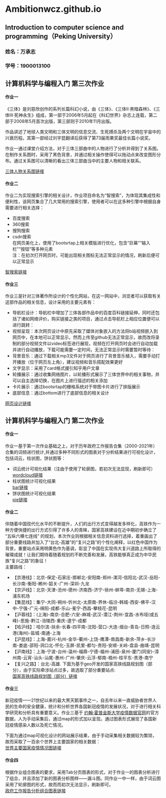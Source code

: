 # Ambitionwcz.github.io
## Introduction to computer science and programming（Peking University） 

### 姓名：万承志
### 学号：1900013100
## 计算机科学与编程入门 第三次作业
#### 作业一
《三体》是刘慈欣创作的系列长篇科幻小说，由《三体》、《三体Ⅱ·黑暗森林》、《三体Ⅲ·死神永生》组成，第一部于2006年5月起在《科幻世界》杂志上连载，第二部于2008年5月首次出版，第三部则于2010年11月出版。  

作品讲述了地球人类文明和三体文明的信息交流、生死搏杀及两个文明在宇宙中的兴衰历程。其第一部经过刘宇昆翻译后获得了第73届雨果奖最佳长篇小说奖。  

作业一通过课堂介绍方法，对于三体三部曲中的人物进行了分析并得到了关系图。在制作关系图时，采用了黑色背景，并通过相关操作使得可以拖动点来改变图形分布。通过关系图可以清晰的看出三体三部曲当中的主要人物和相关联系。  

[三体人物关系图链接](https://Ambitionwcz.github.io/关系图-三体人物.html)  

#### 作业二
作业二为实现搜索引擎的相关设计，作业项目命名为“智搜索”，为体现其集成性和便利性，该网页集合了几大常用的搜索引擎，使用者可以在这多种引擎中根据自身需要进行相关选择：  

* 百度搜索
* 360搜索
* 搜狗搜索
* csdn搜索  
在网页美化上，使用了bootsrtap上相关模版进行优化，包含“巨幕”“输入栏”“按钮”等多种元素  
注：在初次打开网页时，可能出现相关图标无法正常显示的情况，刷新后便可以正常显示

[智搜索链接](https://Ambitionwcz.github.io/Smartsearch.html)  

#### 作业三
作业三是针对三体著作所设计的个性化网站，在这一网站中，浏览者可以获取有关这部作品的相关信息，设计采用的主要元素有：
* 导航栏设计：导航栏中增加了三体各部作品中的百度百科链接延伸，同时还包括了诸如网络评价，购买链接之类的项目，通过点击导航栏上相应位置便可以进行跳转：
* 视频呈现：本次网页设计中原先采取了媒体对象嵌入的方法将b站视频嵌入到网页中，在本地可以正常显示，然而上传至github无法正常显示，故而改将录制的部分视频文件以video标签进行展现，视频在打开网页时会进行自动加载并进行自动播放，下载可能需要一定时间，无法正常显示时需要暂时等待：
* 背景音乐：通过下载相关mp3文件对于网页进行了背景音乐植入，需要手动打开播放（位于网页左上角），建议视频和音乐搭配效果更好
* 文字显示：采用了card格式援引知乎用户文章
* 轮播展示：通过收集网络图片，以轮播形式展示了三体世界中的相关事物，并可以自主选择切换，在图片上进行描述的相关添加
* 卡片展示：通过bootsrtap的栅格系统对于带图卡片进行了排版展示
* 底部信息：通过bottom进行了底部信息的相关设计

[网页设计链接](https://Ambitionwcz.github.io/webdesign.html)  


## 计算机科学与编程入门 第二次作业
#### 作业一
作业一基于第一次作业基础之上，对于历年政府工作报告合集（2000-2021年）合集的词频进行统计,并通过多种不同形式的图表对于分析结果进行可视化设计，包括词云，柱状图，饼状图等：  
* 词云统计可视化结果（注由于使用了轮廓图，若初次无法显现，刷新即可）  
[wordcloud链接](https://Ambitionwcz.github.io/历年政府工作报告合集词云.html)  
* 柱状图统计可视化结果  
[bar链接](https://Ambitionwcz.github.io/历年政府工作报告词频统计柱状图.html)  
* 饼状图统计可视化结果  
[pie链接](https://Ambitionwcz.github.io/历年政府工作报告饼状图.html)  

#### 作业二
  伴随着中国现代化水平的不断提升，人们的出行方式变得越发多样化，高铁作为一种方便快捷的出行方式引得了许多人的青睐，国家高铁建设在近中期初步确立了 “五纵六横七连线” 的规划，本次作业则根据相关信息资料进行选择，着重画出了部分重要线路并加入了“台北-高雄”的“复兴之路”的个性化阐释，以红色中国作为背景，重要站点采用明黄色作为基调，彰显了中国在实现伟大复兴道路上所取得的璀璨成就！让我们期待着随着规划的不断完善和发展，高铁能够真正成为中华民族“复兴之路”的象征！  
主要路线：  
* 【京港线】：北京-保定-石家庄-邯郸北-安阳南-郑州-漯河-信阳北-武汉-岳阳-长沙南-衡阳-郴州-韶关-广州-深圳-九龙
* 【京沪线】：北京-天津-沧州-德州-济南西-济宁-徐州-蚌埠-南京-无锡-上海-浦东机场
* 【集昆线】：集宁-大同-朔州-忻州北-太原南-界休-临汾-韩城-西安-佛平-汉中-宁强-广元-绵阳-成都-乐山-冕宁-西昌-攀枝花-昆明
* 【沪蓉线】：(上海)-南京-合肥-六安-麻城-武汉-潜江-荆州-宜昌-水布垭(或五峰)-恩施-黔江-涪陵西-重庆-遂宁-成都
* 【哈沪线】：哈尔滨-扶余-长春-四平南-沈阳-营口-大连-烟台-青岛-日照-连云港(海州)-盐城-南通-上海
* 【沪昆线】：上海-嘉兴-杭州-金华-衢州-上饶-鹰潭-南昌南-新余-萍乡-长沙南-娄底-邵阳-洞口北-怀化-玉屏-凯里-都匀-贵阳-安顺-关岭-盘县-曲靖-昆明
* 【沪南线】：上海-宁波-台州-温州-福鼎-宁德-福州-浦田-泉州-厦门(同安)-漳州南-云宵-汕头-汕尾-惠州-广州-肇庆-云浮-郁南-梧州-桂平东-贵港-南宁
* 【复兴之路】：台北-高雄. 
  下面为基于geo开发的国家高铁线路规划图（部分），由于实际牵涉站点过多，故选取了部分重要站点:    
  [国家高铁线路规划图（部分）链接](https://Ambitionwcz.github.io/geo_高铁线路规划图.html) 

#### 作业三
  新冠疫情——21世纪以来的最大黑天鹅事件之一，自去年以来一直威胁者世界人民的生命的安全健康，统计和分析世界各国新冠疫情的发展状况，对于进行相关科学研究和分析具有重要意义。作业三基于
  [约翰·霍普金斯大学疫情数据官网](https://coronavirus.jhu.edu/map.html)的官方数据，人为手动采集后，通过map的形式加以呈现。通过图表形式展现了各国新冠疫情感染人数以及死亡情况。  

 下面为通过map可视化设计的网站展示结果，由于手动采集相关数据较为繁琐，故而采取了一百余个世界上主要国家的相关数据：  
  [世界主要国家疫情情况图链接](https://Ambitionwcz.github.io/map_COVID_19.html) 

#### 作业四
根据作业组合图表的要求，采用Tab分页图表的形式，对于作业一的图表分析进行了组合，并且添加了新的图表分析图样——漏斗图。同作业一中一样，由于词云图采用了轮廓图的形式，故而而初次无法显示，刷新即可。  
[政府工作报告分析组合图表链接](https://Ambitionwcz.github.io/tab_组合图表.html) 

